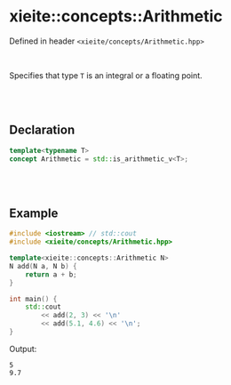 # xieite::concepts::Arithmetic
Defined in header `<xieite/concepts/Arithmetic.hpp>`

<br/>

Specifies that type `T` is an integral or a floating point.

<br/><br/>

## Declaration
```cpp
template<typename T>
concept Arithmetic = std::is_arithmetic_v<T>;
```

<br/><br/>

## Example
```cpp
#include <iostream> // std::cout
#include <xieite/concepts/Arithmetic.hpp>

template<xieite::concepts::Arithmetic N>
N add(N a, N b) {
	return a + b;
}

int main() {
	std::cout
		<< add(2, 3) << '\n'
		<< add(5.1, 4.6) << '\n';
}
```
Output:
```
5
9.7
```
